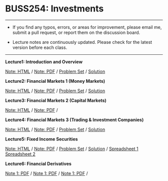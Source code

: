 # BUSS254: Investments

---

- If you find any typos, errors, or areas for improvement, please email me, submit a pull request, or report them on the discussion board.

- Lecture notes are continuously updated. Please check for the latest version before each class.

---

**Lecture1: Introduction and Overview**

[Note: HTML](https://chung-jiwoong.github.io/BUSS254-Slides/chapter_intro/chapter_intro.html) / 
[Note: PDF](https://github.com/chung-jiwoong/BUSS254-Slides/blob/main/chapter_intro/chapter_intro.pdf) / 
[Problem Set](https://chung-jiwoong.github.io/BUSS254-Slides/chapter_intro/problem_intro.html) / 
[Solution](https://chung-jiwoong.github.io/BUSS254-Slides/chapter_intro/solution_intro.html)

    
**Lecture2: Financial Markets 1 (Money Markets)**

[Note: HTML](https://chung-jiwoong.github.io/BUSS254-Slides/chapter_market1/chapter_market1.html) / 
[Note: PDF](https://github.com/chung-jiwoong/BUSS254-Slides/blob/main/chapter_market1/chapter_market1.pdf) / 
[Problem Set](https://chung-jiwoong.github.io/BUSS254-Slides/chapter_market1/problem_market1.html) / 
[Solution](https://chung-jiwoong.github.io/BUSS254-Slides/chapter_market1/solution_market1.html)


**Lecture3: Financial Markets 2 (Capital Markets)**

[Note: HTML](https://chung-jiwoong.github.io/BUSS254-Slides/chapter_market2/chapter_market2.html) / 
[Note: PDF](https://github.com/chung-jiwoong/BUSS254-Slides/blob/main/chapter_market2/chapter_market2.pdf) / 


**Lecture4: Financial Markets 3 (Trading & Investment Companies)**

[Note: HTML](https://chung-jiwoong.github.io/BUSS254-Slides/chapter_market3/chapter_market3.html) / 
[Note: PDF](https://github.com/chung-jiwoong/BUSS254-Slides/blob/main/chapter_market3/chapter_market3.pdf) / 
[Problem Set](https://chung-jiwoong.github.io/BUSS254-Slides/chapter_market3/problem_market3.html) / 
[Solution](https://chung-jiwoong.github.io/BUSS254-Slides/chapter_market3/solution_market3.html)


**Lecture5: Fixed Income Securities**

[Note: HTML](https://chung-jiwoong.github.io/BUSS254-Slides/chapter_fixed/chapter_fixed.html) / 
[Note: PDF](https://github.com/chung-jiwoong/BUSS254-Slides/blob/main/chapter_fixed/chapter_fixed.pdf) / 
[Problem Set](https://chung-jiwoong.github.io/BUSS254-Slides/chapter_fixed/problem_fixed.html) / 
[Solution](https://chung-jiwoong.github.io/BUSS254-Slides/chapter_fixed/solution_fixed.html) / 
[Spreadsheet 1](https://chung-jiwoong.github.io/BUSS254-Slides/chapter_fixed/data/Fixed_Income.xlsx)
[Spreadsheet 2](https://chung-jiwoong.github.io/BUSS254-Slides/chapter_fixed/data/Duration_Convexity1.xlsx)



**Lecture6: Financial Derivatives**

[Note 1: PDF](https://github.com/chung-jiwoong/BUSS254-Slides/blob/main/chapter_derivatives/chapter_derivatives1.pdf) / 
[Note 1: PDF](https://github.com/chung-jiwoong/BUSS254-Slides/blob/main/chapter_derivatives/chapter_derivatives2.pdf) / 
[Note 1: PDF](https://github.com/chung-jiwoong/BUSS254-Slides/blob/main/chapter_derivatives/chapter_derivatives3.pdf) / 
